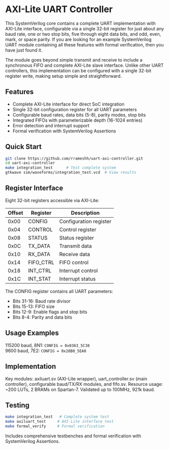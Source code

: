 # AXI-Lite UART Controller

This SystemVerilog core contains a complete UART implementation with AXI-Lite interface, configurable via a single 32-bit register for just about any baud rate, one or two stop bits, five through eight data bits, and odd, even, mark, or space parity. If you are looking for an example SystemVerilog UART module containing all these features with formal verification, then you have just found it.

The module goes beyond simple transmit and receive to include a synchronous FIFO and complete AXI-Lite slave interface. Unlike other UART controllers, this implementation can be configured with a single 32-bit register write, making setup simple and straightforward.

## Features

* Complete AXI-Lite interface for direct SoC integration
* Single 32-bit configuration register for all UART parameters
* Configurable baud rates, data bits (5-8), parity modes, stop bits
* Integrated FIFOs with parameterizable depth (16-1024 entries)
* Error detection and interrupt support
* Formal verification with SystemVerilog Assertions

## Quick Start

```bash
git clone https://github.com/rrameshh/uart-axi-controller.git
cd uart-axi-controller
make integration_test      # Test complete system
gtkwave sim/waveforms/integration_test.vcd  # View results
```

## Register Interface

Eight 32-bit registers accessible via AXI-Lite:

| Offset | Register   | Description                    |
|--------|------------|--------------------------------|
| 0x00   | CONFIG     | Configuration register         |
| 0x04   | CONTROL    | Control register               |
| 0x08   | STATUS     | Status register                |
| 0x0C   | TX_DATA    | Transmit data                  |
| 0x10   | RX_DATA    | Receive data                   |
| 0x14   | FIFO_CTRL  | FIFO control                   |
| 0x18   | INT_CTRL   | Interrupt control              |
| 0x1C   | INT_STAT   | Interrupt status               |

The CONFIG register contains all UART parameters:
- Bits 31-16: Baud rate divisor  
- Bits 15-13: FIFO size
- Bits 12-9: Enable flags and stop bits
- Bits 8-4: Parity and data bits

## Usage Examples

115200 baud, 8N1: `CONFIG = 0x0363_5C30`  
9600 baud, 7E2: `CONFIG = 0x28B0_5EA0`

## Implementation

Key modules: axiluart.sv (AXI-Lite wrapper), uart_controller.sv (main controller), configurable baud/TX/RX modules, and fifo.sv. Resource usage: ~200 LUTs, 2 BRAMs on Spartan-7. Validated up to 100MHz, 921k baud.

## Testing

```bash
make integration_test   # Complete system test
make axiluart_test     # AXI-Lite interface test  
make formal_verify     # Formal verification
```

Includes comprehensive testbenches and formal verification with SystemVerilog Assertions.


